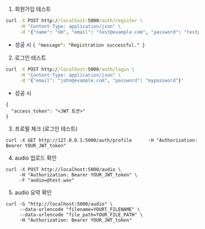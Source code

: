 1. 회원가입 테스트

```cmd
curl -X POST http://localhost:5000/auth/register \
     -H "Content-Type: application/json" \
     -d '{"name": "UH", "email": "test@example.com", "password": "testpassword"}'
```

- 성공 시
  `{
  "message": "Registration successful."
}`

2. 로그인 테스트

```cmd
curl -X POST http://localhost:5000/auth/login \
     -H "Content-Type: application/json" \
     -d '{"email": "john@example.com", "password": "mypassword"}'
```

- 성공 시

```
{
  "access_token": "<JWT 토큰>"
}
```

3. 프로필 체크 (로그인 테스트)

```
curl -X GET http://127.0.0.1:5000/auth/profile      -H "Authorization: Bearer YOUR_JWT_token"
```

4. audio 업로드 확인

```
curl -X POST http://localhost:5000/audio \
     -H "Authorization: Bearer YOUR_JWT_token" \
     -F "audio=@test.wav"
```

5. audio 요약 확인

```
curl -G "http://localhost:5000/audio" \
     --data-urlencode "filename=YOURT_FILENAME" \
     --data-urlencode "file_path=YOUR_FILE_PATH" \
     -H "Authorization: Bearer YOUR_JWT_token"
```
